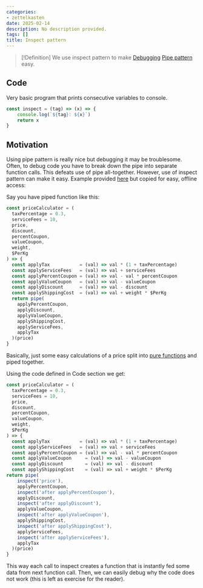 ```yaml
---
categories:
- zettelkasten
date: 2025-02-14
description: No description provided.
tags: []
title: Inspect pattern
---
```


> [!Definition]
> We use inspect pattern to make [Debugging](Debugging) [Pipe pattern](Pipe%20pattern.md) easy.

## Code

Very basic program that prints consecutive variables to console.

```js
const inspect = (tag) => (x) => {  
	console.log(`${tag}: ${x}`)  
	return x  
}
```

## Motivation

Using pipe pattern is really nice but debugging it may be troublesome. Often, to debug code you have to break down the pipe into separate function calls. This defeats use of pipe all-together. However, use of inspect pattern can make it easy. Example provided [here](https://blog.bitsrc.io/functional-programming-composition-2e9b863d8bcb) but copied for easy, offline access:

Say you have piped function like this:

```js
const priceCalculator = (  
  taxPercentage = 0.3,   
  serviceFees = 10,   
  price,   
  discount,   
  percentCoupon,   
  valueCoupon,  
  weight,   
  $PerKg  
) => {  
  const applyTax           = (val) => val * (1 + taxPercentage)  
  const applyServiceFees   = (val) => val + serviceFees  
  const applyPercentCoupon = (val) => val - val * percentCoupon  
  const applyValueCoupon   = (val) => val - valueCoupon  
  const applyDiscount      = (val) => val - discount  
  const applyShippingCost  = (val) => val + weight * $PerKg
  return pipe(  
    applyPercentCoupon,  
    applyDiscount,  
    applyValueCoupon,  
    applyShippingCost,  
    applyServiceFees,  
    applyTax  
  )(price)
}
```

Basically, just some easy calculations of a price split into [pure functions](Pure%20function.md) and piped together.

Using the code defined in Code section we get:

```js
const priceCalculator = (
  taxPercentage = 0.3, 
  serviceFees = 10, 
  price, 
  discount, 
  percentCoupon, 
  valueCoupon,
  weight, 
  $PerKg
) => {
  const applyTax           = (val) => val * (1 + taxPercentage)
  const applyServiceFees   = (val) => val + serviceFees
  const applyPercentCoupon = (val) => val - val * percentCoupon
  const applyValueCoupon     = (val) => val - valueCoupon
  const applyDiscount        = (val) => val - discount
  const applyShippingCost    = (val) => val + weight * $PerKg
return pipe(
    inspect('price'),
    applyPercentCoupon,
    inspect('after applyPercentCoupon'),
    applyDiscount,
    inspect('after applyDiscount'),
    applyValueCoupon,
    inspect('after applyValueCoupon'),
    applyShippingCost,
    inspect('after applyShippingCost'),
    applyServiceFees,
    inspect('after applyServiceFees'),
    applyTax
  )(price)
}
```

This way each call to inspect creates a function that is instantly fed some data from next function call. Then, we can easily debug why the code does not work (this is left as exercise for the reader).
